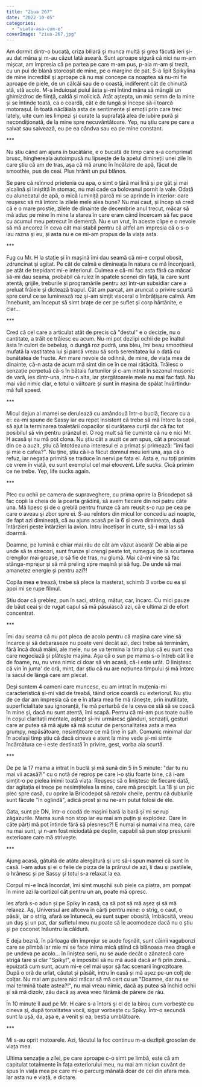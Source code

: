 ```yaml
---
title: "Ziua 267"
date: "2022-10-05"
categories: 
  - "viata-asa-cum-e"
coverImage: "ziua-267.jpg"
---
```


Am dormit dintr-o bucată, criza biliară și munca multă și grea făcută ieri și-au dat mâna și m-au căzut lată aseară. Sunt aproape sigură că nici nu m-am mișcat, am impresia că pe partea pe care m-am pus, p-aia m-am și trezit, cu un pui de blană storcoșit de mine, pe o margine de pat. S-a lipit Spikylina de mine incredibil și aproape că nu mai concepe ca noaptea să nu-mi fie aproape de piele, de un călcâi sau de o coastă, indiferent cât de chinuită stă, stă acolo. M-a înduioșat puiul ăsta și-mi întind mâna să mângâi un ghimizdroc de ființă, caldă și molicică. Atât aștepta, un mic semn de la mine și se întinde toată, ca o coardă, cât e de lungă și începe să-i toarcă motorașul. În toată năclăiala asta de sentimente și emoții prin care trec lately, uite cum ies limpezi și curate la suprafață alea de iubire pură și necondiționată, de la mine spre necuvântătoare. Yep, nu știu care pe care a salvat sau salvează, eu pe ea cândva sau ea pe mine constant.

\*\*\*

Nu știu când am ajuns în bucătărie, e o bucată de timp care s-a comprimat brusc, hinghereala autoimpusă nu lipsește de la apelul dimineții unei zile în care știu că am de tras, așa că mă arunc în încălzire de apă, făcut de smoothie, pus de ceai. Plus hrănit un pui blănos.

Se pare că reînnod prietenia cu apa, o simt o țâră mai lină și pe gât și mai alcalină și liniștită în stomac, nu mai cade ca bolovanul pornit la vale. Odată cu alunecatul de apă, o mică luminiță parcă mi se aprinde în interior: oare reușesc să mă întorc la zilele mele alea bune? Nu mai caut, și încep să cred că e o mare prostie, zilele de dinainte de decembrie anul trecut, măcar să mă aduc pe mine în mine la starea în care eram când încercam să fac pace cu acumul meu petrecut în demență. Nu e un vrut, în aceste clipe e o nevoie să mă ancorez în ceva cât mai stabil pentru că altfel am impresia că o s-o iau razna și eu, și asta nu e ce mi-am propus de la viața asta.

\*\*\*

Fug cu Mr. H la stație și în mașină îmi dau seamă că mi-e corpul obosit, zdruncinat și agitat. Pe cât de calmă e dimineața în natura ce mă înconjoară, pe atât de trepidant mi-e interiorul. Culmea e că-mi fac asta fără ca măcar să-mi dau seama, probabil că rulez în spatele scenei din față, la care sunt atentă, grijile, treburile și programările pentru azi într-un subsidiar care a preluat frâiele și dictează trapul. Cât am parcat, am aruncat o privire scurtă spre cerul ce se luminează roz și-am simțit visceral o îmbrățișare calmă. Am înnebunit, am început să simt brațe de cer pe suflet și corp hărtănite, e clar…

\*\*\*

Cred că cel care a articulat atât de precis că "destul" e o decizie, nu o cantitate, a trăit ce trăiesc eu acum. Nu-mi pot dezlipi ochii de pe înaltul ăsta în culori de bebeluș, o dungă roz pudră, una bleu, îmi beau smoothieul mufată la vastitatea lui și parcă vreau să sorb serenitatea lui o dată cu bunătatea de fructe. Am mare nevoie de odihnă, de mine, de viața mea de dinainte, că-n asta de acum mă simt din ce în ce mai rătăcită. Trăiesc o senzație perpetuă că-s în bătaia furtunilor și c-am intrat în sezonul musonic de vară, ies dintr-una, intru-n alta, iar ștergătoarele mele nu mai fac față. Nu mai văd nimic clar, e totul o vâltoare și sunt în mașina de spălat învârtindu-mă full speed.

\*\*\*

Micul dejun al mamei se derulează cu amândouă într-o buclă, fiecare cu a ei: ea-mi spune de Sassy iar eu repet insistent că trebe să mă întorc la copii, să ajut la terminarea toaletării copacilor și curățarea curții dar că fac tot posibilul să vin pentru prânzul ei. O rog mult să fie cuminte că nu e nici Mr. H acasă și nu mă pot clona. Nu știu cât a auzit ce am spus, cât a procesat din ce a auzit, știu că întotdeauna interesul ei a primat și primează: "îmi faci și mie o cafea?". Nu ține, știu că i-a făcut domnul meu ieri una, așa că o refuz, iar negația primită se traduce în nervi pe fața ei. Asta e, nu toți primim ce vrem în viață, eu sunt exemplul cel mai elocvent. Life sucks. Cică primim ce ne trebe. Yep, life sucks again.

\*\*\*

Plec cu ochii pe camera de supraveghere, cu prima oprire la Bricodepot să fac copii la cheia de la poarta grădinii, să avem fiecare din noi patru câte una. Mă lipesc și de o greblă pentru frunze că am reușit s-o rup pe cea pe care o aveau și zbor spre ei. S-au reîntors din micul lor concediu azi noapte, de fapt azi dimineață, că au ajuns acasă pe la 6 și ceva dimineața, după întârzieri peste întârzieri la avion. Intru încetișor în curte, să-i mai las să doarmă.

Doamne, pe lumină e chiar mai rău de cât am văzut aseară! De abia ai pe unde să te strecori, sunt frunze și crengi peste tot, rumeguș de la scurtarea crengilor mai groase, o să fie de tras, nu glumă. Mai că-mi vine să fac stânga-mprejur și să mă preling spre mașină și să fug. De unde să mai amanetez energie și pentru azi?!

Copila mea e trează, trebe să plece la masterat, schimb 3 vorbe cu ea și apoi mi se rupe filmul. 

Știu doar că greblez, pun în saci, strâng, mătur, car, încarc. Cu mici pauze de băut ceai și de rugat capul să mă păsuiască azi, că e ultima zi de efort concentrat.

\*\*\*

Îmi dau seama că nu pot pleca de acolo pentru că mașina care vine să încarce și să debaraseze nu poate veni decât azi, deci trebe să terminăm, fără încă două mâini, ale mele, nu se va termina la timp plus că eu sunt cea care negociază și plătește mașina. Așa că o sun pe mama s-o întreb cât îi e de foame, nu, nu vrea nimic ci doar să vin acasă, că-i este urât. O liniștesc că vin în juma' de oră, mint, dar știu că nu are noțiunea timpului și mă întorc la sacul de lângă care am plecat.

Deși suntem 4 oameni care muncesc, eu am intrat în muțenia-mi caracteristică și-mi văd de treabă, tăind orice coardă cu exteriorul. Nu știu de ce dar am impresia că ce e în afara mea fie mă rănește, prin inutilitate, superficialitate sau ignoranță, fie mă perturbă de la ceva ce stă să se coacă în mine și, dacă nu sunt atentă, îmi scapă. Pentru că mi-am pus toate ouăle în coșul claritații mentale, aștept și-mi urmăresc gânduri, senzații, gesturi care ar putea să mă ajute să mă scutur de personalitatea asta a mea grumpy, nepăsătoare, nesimțitoare ce mă ține în șah. Comunic minimal dar în același timp știu că dacă cineva e atent la mine vede și-mi simte încărcătura ce-i este destinată în privire, gest, vorba aia scurtă.

\*\*\*

De pe la 17 mama a intrat în buclă și mă sună din 5 în 5 minute: "dar tu nu mai vii acasă?!" cu o notă de reproș pe care i-o știu foarte bine, că i-am simțit-o pe pielea inimii toată viața. Reușesc să o liniștesc de fiecare dată, dar agitația ei trece pe nesimțitelea la mine, care mă precipit. La 18 și un pic plec spre casă, cu oprire la Bricodepot să rezolv cheile, pentru că dublurile sunt făcute "în oglindă", adică prost și nu ne-am putut folosi de ele.

Gata, sunt pe DN, într-o coadă de mașini bară la bară și mi se rup zăgazurile. Mama sună non stop iar eu mai am puțin și explodez. Oare în câte părți mă pot întinde fără să plesnesc?! E numai și numai vina mea, care nu mai sunt, și n-am fost niciodată pe deplin, capabil să pun stop presiunii exterioare care mă strivește.

\*\*\*

Ajung acasă, gâtuită de atâta alergătură și urc să-i spun mamei că sunt în casă. I-am adus și ei o felie de pizza de la prânzul de azi, îi dau și pastilele, o hrănesc și pe Sassy și totul s-a relaxat la ea. 

Corpul mi-e încă încordat, îmi simt mușchii sub piele ca piatra, am pompat în mine azi la cortizol cât pentru un an, poate mă opresc. 

Ies afară s-o adun și pe Spiky în casă, ca să pot să mă așez și să mă relaxez. Aș, Universul are altceva în cărți pentru mine: o strig, o caut, o pâsâi, iar o strig, afară se întunecă, eu sunt super obosită, îmbâcsită, vreau un duș și un pat, dar sufletul meu nu poate să le acomodeze dacă nu o știu și pe coconet înăuntru la căldură. 

E deja beznă, în pârloaga din împrejur se aude foșnăit, sunt câinii vagabonzi care se plimbă iar mie mi se face inima mică știind că blănoasa mea dragă e pe undeva pe acolo… în liniștea serii, nu se aude decât o zănatecă care strigă tare și clar "Spiky!", e imposibil să nu mă audă dacă ar fi prin zonă… epuizată cum sunt, acum mi-e cel mai ușor să fac scenarii îngrozitoare. După o oră de urlat, căutat și pâsâit, intru în casă și mă așez pe-un colț de colțar. Nu mai am putere nici măcar să mă cert cu un "Doamne, dar nu se mai termină toate astea?!", nu mai vreau nimic, dacă aș putea să închid ochii și să mă dizolv, zău dacă aș avea vreo fărâmă de părere de rău. 

În 10 minute îl aud pe Mr. H care s-a întors și el de la birou cum vorbește cu cineva și, după tonalitatea vocii, sigur vorbește cu Spiky. Într-o secundă sunt la ușă, da, așa e, a venit și ea, bestia umblătoare.

\*\*\*

Mi s-au oprit motoarele. Azi, făcutul la foc continuu m-a dezlipit grosolan de viața mea. 

Ultima senzație a zilei, pe care aproape c-o simt pe limbă, este că am capitulat totalmente în fața exteriorului meu, nu mai am niciun cuvânt de spus în viața mea pe care mi-o parcurg mânată doar de cei din afara mea. Iar asta nu e viață, e dictare.
